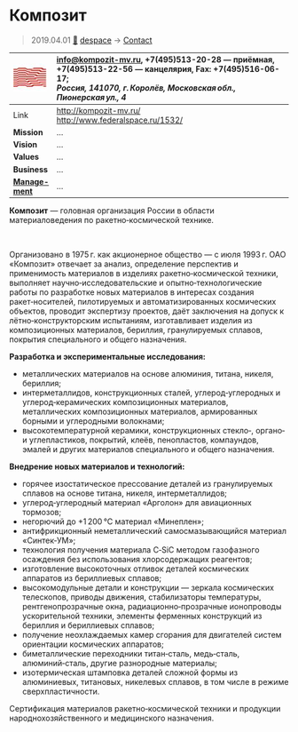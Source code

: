 # Композит
> 2019.04.01 [🚀](../index/index.md) [despace](index.md) → [Contact](contact.md)

|[![](f/contact/k/kompozit_logo1_thumb.jpg)](f/contact/k/kompozit_logo1.png)|<info@kompozit-mv.ru>, +7(495)513-20-28 — приёмная, +7(495)513-22-56 — канцелярия, Fax: +7(495)516-06-17;<br> *Россия, 141070, г. Королёв, Московская обл., Пионерская ул., 4*|
|:--|:--|
|Link|<http://kompozit-mv.ru/><br> <http://www.federalspace.ru/1532/>|
|**Mission**|…|
|**Vision**|…|
|**Values**|…|
|**Business**|…|
|**[Manage-<br>ment](mgmt.md)**|…|

**Композит** — головная организация России в области материаловедения по ракетно‑космической технике.


<p style="page-break-after:always"> </p>

Организовано в 1975 г. как акционерное общество — с июля 1993 г. ОАО «Композит» отвечает за анализ, определение перспектив и применимость материалов в изделиях ракетно‑космической техники, выполняет научно‑исследовательские и опытно‑технологические работы по разработке новых материалов в интересах создания ракет‑носителей, пилотируемых и автоматизированных космических объектов, проводит экспертизу проектов, даёт заключения на допуск к лётно‑конструкторским испытаниям, изготавливает изделия из композиционных материалов, бериллия, гранулируемых сплавов, покрытия специального и общего назначения.

**Разработка и экспериментальные исследования:**

   - металлических материалов на основе алюминия, титана, никеля, бериллия;
   - интерметаллидов, конструкционных сталей, углерод‑углеродных и углерод‑керамических композиционных материалов, металлических композиционных материалов, армированных борными и углеродными волокнами;
   - высокотемпературной керамики, конструкционных стекло‑, органо‑ и углепластиков, покрытий, клеёв, пенопластов, компаундов, эмалей и других материалов специального и общего назначения.

**Внедрение новых материалов и технологий:**

   - горячее изостатическое прессование деталей из гранулируемых сплавов на основе титана, никеля, интерметаллидов;
   - углерод‑углеродный материал «Арголон» для авиационных тормозов;
   - негорючий до +1 200 ℃ материал «Минеплен»;
   - антифрикционный неметаллический самосмазывающийся материал «Синтек‑УМ»;
   - технология получения материала C‑SiC методом газофазного осаждения без использования хлорсодержащих реагентов;
   - изготовление высокоточных отливок деталей космических аппаратов из бериллиевых сплавов;
   - высокомодульные детали и конструкции — зеркала космических телескопов, приводы движения, стабилизаторы температуры, рентгенопрозрачные окна, радиационно‑прозрачные ионопроводы ускорительной техники, элементы ферменных конструкций из бериллия и бериллиевых сплавов;
   - получение неохлаждаемых камер сгорания для двигателей систем ориентации космических аппаратов;
   - биметаллические переходники титан‑сталь, медь‑сталь, алюминий‑сталь, другие разнородные материалы;
   - изотермическая штамповка деталей сложной формы из алюминиевых, титановых, никелевых сплавов, в том числе в режиме сверхпластичности.

Сертификация материалов ракетно‑космической техники и продукции народнохозяйственного и медицинского назначения.
